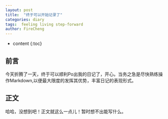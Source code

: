 ```yaml
---
layout: post
title:  "终于可以开始记录了"
categories: diary
tags:  feeling living step-forward 
author: FireCheng
---
```


* content
{:toc}


## 前言

今天折腾了一天，终于可以顺利Po出我的日记了，开心。当务之急是尽快熟练操作Markdown,以便最大限度的发挥其优势，丰富日记的表现形式。

##  正文

哈哈，没想到吧！正文就这么一点儿！暂时想不出能写什么。




